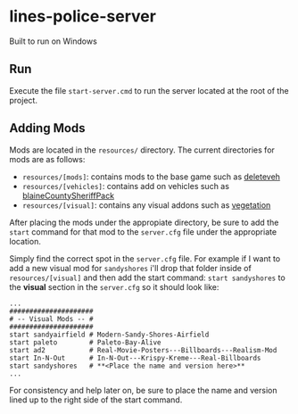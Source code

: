 # lines-police-server

Built to run on Windows

## Run

Execute the file `start-server.cmd` to run the server located at the root of the project.

## Adding Mods

Mods are located in the `resources/` directory. The current directories for mods are as follows:

* `resources/[mods]`: contains mods to the base game such as [deleteveh](https://forum.fivem.net/t/release-delete-vehicle-script-1-0-5/7727)
* `resources/[vehicles]`: contains add on vehicles such as [blaineCountySheriffPack](https://forum.fivem.net/t/blaine-county-sheriff-mega-pack-non-els/56061)
* `resources/[visual]`: contains any visual addons such as [vegetation](https://forum.fivem.net/t/release-fivem-maps-vehicles-enhancements/46133)

After placing the mods under the appropiate directory, be sure to add the `start` command for that mod to the `server.cfg` file under the appropriate location.

Simply find the correct spot in the `server.cfg` file. For example if I want to add a new visual mod for `sandyshores` i'll drop that folder inside of `resources/[visual]` and then add the start command: `start sandyshores` to the **visual** section in the `server.cfg` so it should look like:

```properties
...
#####################
# -- Visual Mods -- #
#####################
start sandyairfield # Modern-Sandy-Shores-Airfield
start paleto        # Paleto-Bay-Alive
start ad2           # Real-Movie-Posters---Billboards---Realism-Mod
start In-N-Out      # In-N-Out---Krispy-Kreme---Real-Billboards
start sandyshores   # **<Place the name and version here>**
...
```

For consistency and help later on, be sure to place the name and version lined up to the right side of the start command.
